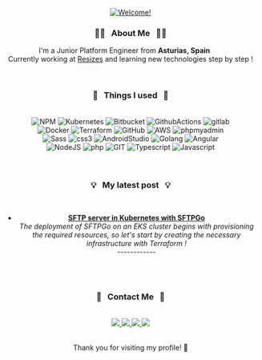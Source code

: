 <div align="center">

[![Welcome!](https://readme-typing-svg.herokuapp.com/?lines=Welcomee!!+🛸;My+name+is+María+👾;&font=ubuntu&color=32a852&center=true)](https://git.io/typing-svg)
</div>

<div align="center">
<h3>👩‍💻 &nbsp; About Me &nbsp; 👩‍💻</h3>
<p>I'm a Junior Platform Engineer from <b>Asturias, Spain</b> &nbsp <img src="https://cdn-icons-png.flaticon.com/512/197/197593.png" width="13"/>
<br>
Currently working at <a href="https://resiz.es/es/">Resizes</a> and learning new technologies step by step !</p>
</div>
<br>


<div align="center">
<h3>🚀 &nbsp Things I used &nbsp 🚀 </h3>
<br>
    <img alt="NPM" src="https://img.shields.io/badge/NPM-%23DD0031.svg?style=for-the-badge&logo=npm&logoColor=white&color=orange"/>
    <img alt="Kubernetes" src="https://img.shields.io/badge/kubernetes-%23326ce5.svg?style=for-the-badge&logo=kubernetes&logoColor=white"/>
    <img alt="Bitbucket" src="https://img.shields.io/badge/bitbucket-%23DD0031.svg?style=for-the-badge&logo=bitbucket&logoColor=white"/>
    <img alt="GithubActions" src="https://img.shields.io/badge/github actions-%23326ce5.svg?style=for-the-badge&logo=github-actions&logoColor=white"/>
    <img alt="gitlab" src="https://img.shields.io/badge/GitLab-%23DD0031.svg?style=for-the-badge&logo=gitlab&logoColor=white&color=orange"/>
    <br>
    <img alt="Docker" src="https://img.shields.io/badge/docker-%230db7ed.svg?style=for-the-badge&logo=docker&logoColor=white"/>
    <img alt="Terraform" src="https://img.shields.io/badge/terraform-%235835CC.svg?style=for-the-badge&logo=terraform&logoColor=white"/>
    <img alt="GitHub" src="https://img.shields.io/badge/github-%23121011.svg?style=for-the-badge&logo=github&logoColor=white"/>
    <img alt="AWS" src="https://img.shields.io/badge/AWS-%23FF9900.svg?style=for-the-badge&logo=amazon&logoColor=white"/>
    <img alt="phpmyadmin" src="https://img.shields.io/badge/phpMyAdmin-%235835CC.svg?style=for-the-badge&logo=phpmyadmin&logoColor=white"/>
    <br>
    <img alt="Sass" src="https://img.shields.io/badge/Sass-%23326ce5.svg?style=for-the-badge&logo=sass&logoColor=white&color=violet"/>
    <img alt="css3" src="https://img.shields.io/badge/CSS3-%23039BE5.svg?style=for-the-badge&logo=css3"/>
    <img alt="AndroidStudio" src="https://img.shields.io/badge/android Studio-%2343853D.svg?style=for-the-badge&logo=android-studio&logoColor=white"/>
    <img alt="Golang" src="https://img.shields.io/badge/Golang-%234285F4.svg?style=for-the-badge&logo=go&logoColor=white"/>
    <img alt="Angular" src="https://img.shields.io/badge/angular-%23DD0031.svg?style=for-the-badge&logo=angular&logoColor=white"/>
    <br>
    <img alt="NodeJS" src="https://img.shields.io/badge/node.js-%2343853D.svg?style=for-the-badge&logo=node.js&logoColor=white"/>
    <img alt="php" src="https://img.shields.io/badge/php-%235835CC.svg?style=for-the-badge&logo=php&logoColor=white"/>
    <img alt="GIT" src="https://img.shields.io/badge/Git-%23DD0031.svg?style=for-the-badge&logo=git&logoColor=white&color=orange"/>
    <img alt="Typescript" src="https://img.shields.io/badge/typescript-%23326ce5.svg?style=for-the-badge&logo=typescript&logoColor=white"/>
    <img alt="Javascript" src="https://img.shields.io/badge/Javascript-%23FF9900.svg?style=for-the-badge&logo=javascript&logoColor=white"/>
</div>
 
 <br>
 <br>

<div align="center">
<h3>💡 &nbsp; My latest post &nbsp; 💡</h3>
<br>
<ul>
  <li><a href="https://blog.resiz.es/sftp-server-in-kubernetes-with-sftpgo"><b> SFTP server in Kubernetes with SFTPGo</b></a><br/><i>The deployment of SFTPGo on an EKS cluster begins with provisioning the required resources, so let's start by creating the necessary infrastructure with Terraform !</i></li>
------------
</div>
<br>
<br>

<div align="center">
  <h3>📩 &nbsp; Contact Me &nbsp; 📩</h3>
  <br>
  <a href="mailto:maria@resiz.es">
    <img src="https://img.shields.io/badge/Gmail-D14836?style=for-the-badge&logo=gmail&logoColor=white"/>
  </a>
  <a href="https://www.linkedin.com/in/mariia126/">
    <img src="https://img.shields.io/badge/LinkedIn-0077B5?style=for-the-badge&logo=linkedin&logoColor=white"/>
  </a>
  <a href="https://www.instagram.com/maria._.126/">
    <img src="https://img.shields.io/badge/Instagram-E4405F?style=for-the-badge&logo=instagram&logoColor=white"/>
  </a>
  <a href="https://steamcommunity.com/profiles/76561199243503767/">
    <img src="https://img.shields.io/badge/Steam-000000?style=for-the-badge&logo=steam&logoColor=white"/>
  </a>
</div>

<div align="center">
  <br>
  <p>Thank you for visiting my profile! 👋</p>
</div>